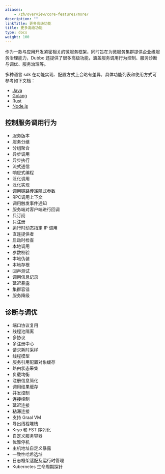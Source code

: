 ```yaml
---
aliases:
    - /zh/overview/core-features/more/
description: ""
linkTitle: 更多高级功能
title: 更多高级功能
type: docs
weight: 100
---
```



作为一款与应用开发紧密相关的微服务框架，同时旨在为微服务集群提供企业级服务治理能力，Dubbo 还提供了很多高级功能，涵盖服务调用行为控制、服务诊断与调优、服务治理等。

多种语言 sdk 在功能实现、配置方式上会略有差异，具体功能列表和使用方式可参考如下文档：
* [Java](/)
* [Golang](/)
* [Rust](/)
* [Node.js](/)

## 控制服务调用行为
* 服务版本
* 服务分组
* 分组聚合
* 异步调用
* 异步执行
* 流式通信
* 响应式编程
* 泛化调用
* 泛化实现
* 调用链路传递隐式参数
* RPC调用上下文
* 调用触发事件通知
* 服务端对客户端进行回调
* 只订阅
* 只注册
* 运行时动态指定 IP 调用
* 直连提供者
* 启动时检查
* 本地调用
* 参数校验
* 本地伪装
* 本地存根
* 回声测试
* 调用信息记录
* 延迟暴露
* 集群容错
* 服务降级

## 诊断与调优
* 端口协议复用
* 线程池隔离
* 多协议
* 多注册中心
* 请求耗时采样
* 线程模型
* 服务引用配置对象缓存
* 路由状态采集
* 负载均衡
* 注册信息简化
* 调用结果缓存
* 并发控制
* 连接控制
* 延迟连接
* 粘滞连接
* 支持 Graal VM
* 导出线程堆栈
* Kryo 和 FST 序列化
* 自定义服务容器
* 优雅停机
* 主机地址自定义暴露
* 一致性哈希选址
* 日志框架适配及运行时管理
* Kubernetes 生命周期探针